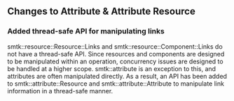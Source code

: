 ## Changes to Attribute & Attribute Resource
### Added thread-safe API for manipulating links
smtk::resource::Resource::Links and smtk::resource::Component::Links do not have a thread-safe API. Since resources and components are designed to be manipulated within an operation, concurrency issues are designed to be handled at a higher scope. smtk::attribute is an exception to this, and attributes are often manipulated directly. As a result, an API has been added to smtk::attribute::Resource and smtk::attribute::Attribute to manipulate link information in a thread-safe manner.
